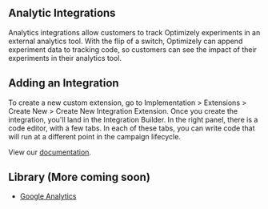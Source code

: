 ## Analytic Integrations

Analytics integrations allow customers to track Optimizely experiments in an external analytics tool. With the flip of a switch, Optimizely can append experiment data to  tracking code, so customers can see the impact of their experiments in their analytics tool.

## Adding an Integration

To create a new custom extension, go to Implementation > Extensions > Create New > Create New Integration Extension. Once you create the integration, you'll land in the Integration Builder. In the right panel, there is a code editor, with a few tabs. In each of these tabs, you can write code that will run at a different point in the campaign lifecycle. 

View our [documentation]().

## Library (More coming soon)

* [Google Analytics]()
